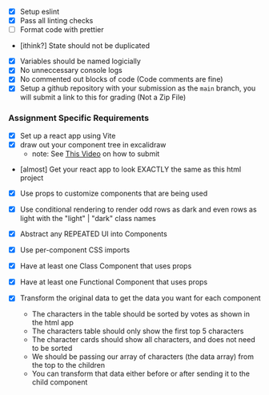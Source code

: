 - [x] Setup eslint
- [x] Pass all linting checks
- [ ] Format code with prettier
- [ithink?] State should not be duplicated
- [x] Variables should be named logicially
- [x] No unneccessary console logs
- [x] No commented out blocks of code (Code comments are fine)
- [x] Setup a github repository with your submission as the `main` branch, you will submit a link to this for grading (Not a Zip File)

### Assignment Specific Requirements

- [x] Set up a react app using Vite
- [x] draw out your component tree in excalidraw
  - note: See [This Video](https://www.loom.com/share/13ad514f0d804dfeac6c1e487b2ae3dd) on how to submit
- [almost] Get your react app to look EXACTLY the same as this html project
- [x] Use props to customize components that are being used
- [x] Use conditional rendering to render odd rows as dark and even rows as light with the "light" | "dark" class names
- [x] Abstract any REPEATED UI into Components
- [x] Use per-component CSS imports

- [x] Have at least one Class Component that uses props
- [x] Have at least one Functional Component that uses props
- [x] Transform the original data to get the data you want for each component
  - The characters in the table should be sorted by votes as shown in the html app
  - The characters table should only show the first top 5 characters
  - The character cards should show all characters, and does not need to be sorted
  - We should be passing our array of characters (the data array) from the top to the children
  - You can transform that data either before or after sending it to the child component